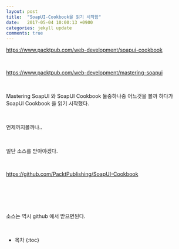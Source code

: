```yaml
---
layout: post
title:  "SoapUI-Cookbook을 읽기 시작함"
date:   2017-05-04 10:00:13 +0900
categories: jekyll update
comments: true
---
```



https://www.packtpub.com/web-development/soapui-cookbook

<br>

https://www.packtpub.com/web-development/mastering-soapui

<br>


Mastering SoapUI 와 SoapUI Cookbook 둘중하나중 어느것을 볼까 하다가 SoapUI Cookbook 을 읽기 시작했다.

<br>


언제까지볼까나.. 

<br>


일단 소스를 받아야겠다. 

<br>


https://github.com/PacktPublishing/SoapUI-Cookbook 

<br>
 <br> <br> <br>

소스는 역시 github 에서 받으면된다.

<br>

* 목차
{:toc}
